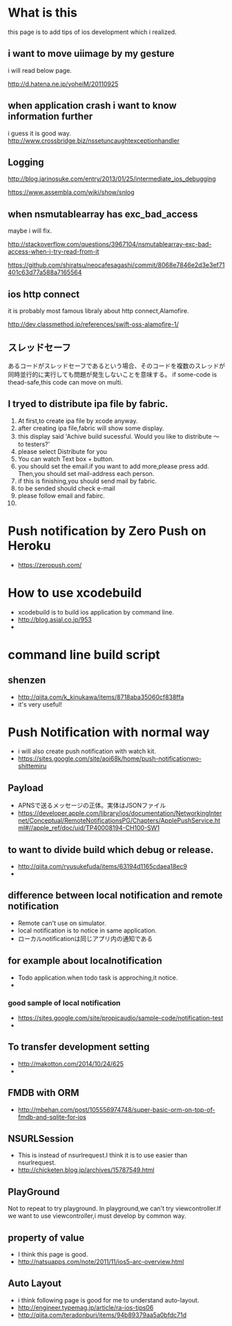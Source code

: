 # What is this
this page is to add tips of ios development which i realized.

## i want to move uiimage by my gesture

i will read below page.

http://d.hatena.ne.jp/yoheiM/20110925
##
## when application crash i want to know information further
i guess it is good way.
http://www.crossbridge.biz/nssetuncaughtexceptionhandler

## Logging
http://blog.jarinosuke.com/entry/2013/01/25/intermediate_ios_debugging

https://www.assembla.com/wiki/show/snlog

## when nsmutablearray has exc_bad_access
maybe i will fix.

http://stackoverflow.com/questions/3967104/nsmutablearray-exc-bad-access-when-i-try-read-from-it

https://github.com/shiratsu/neocafesagashi/commit/8068e7846e2d3e3ef71401c63d77a588a7165564

## ios http connect
it is probably most famous libraly about http connect,Alamofire.

http://dev.classmethod.jp/references/swift-oss-alamofire-1/

## スレッドセーフ
あるコードがスレッドセーフであるという場合、そのコードを複数のスレッドが同時並行的に実行しても問題が発生しないことを意味する。
if some-code is thead-safe,this code can move on multi.


## I tryed to distribute ipa file by fabric.
1. At first,to create ipa file by xcode anyway.
2. after creating ipa file,fabric will show some display.
3. this display said
'Achive build sucessful. Would you like to distribute 〜 to testers?'
4. please select Distribute for you
5. You can watch Text box + button.
6. you should set the email.if you want to add more,please press add.
Then,you should set mail-address each person.
7. if this is finishing,you should send mail by fabric.
8. to be sended should check e-mail
9. please follow email and fabirc.
10. 

# Push notification by Zero Push on Heroku
* https://zeropush.com/

# How to use xcodebuild
* xcodebuild is to build ios application by command line.
* http://blog.asial.co.jp/953 
* 
# command line build script
## shenzen
* http://qiita.com/k_kinukawa/items/8718aba35060cf838ffa
* it's very useful!

# Push Notification with normal way
* i will also create push notification with watch kit.
* https://sites.google.com/site/aoi68k/home/push-notificationwo-shittemiru

## Payload
* APNSで送るメッセージの正体。実体はJSONファイル
* https://developer.apple.com/library/ios/documentation/NetworkingInternet/Conceptual/RemoteNotificationsPG/Chapters/ApplePushService.html#//apple_ref/doc/uid/TP40008194-CH100-SW1

## to want to divide build which debug or release.
* http://qiita.com/ryusukefuda/items/63194d1165cdaea18ec9
* 

## difference between local notification and remote notification
* Remote can't use on simulator.
* local notification is to notice in same application.
* ローカルnotificationは同じアプリ内の通知である

## for example about localnotification
* Todo application.when todo task is approching,it notice.
* 

### good sample of local notification
* https://sites.google.com/site/propicaudio/sample-code/notification-test
* 

## To transfer development setting 
* http://makotton.com/2014/10/24/625
* 

## FMDB with ORM
* http://mbehan.com/post/105556974748/super-basic-orm-on-top-of-fmdb-and-sqlite-for-ios

## NSURLSession
* This is instead of nsurlrequest.I think it is to use easier than nsurlrequest.
* http://chicketen.blog.jp/archives/15787549.html

## PlayGround

Not to repeat to try playground.
In playground,we can't try viewcontroller.If we want to use viewcontroller,i must develop by common way.

## property of value
* I think this page is good.
* http://natsuapps.com/note/2011/11/ios5-arc-overview.html

## Auto Layout
* i think following page is good for me to understand auto-layout.
* http://engineer.typemag.jp/article/ra-ios-tips06
* http://qiita.com/teradonburi/items/94b89379aa5a0bfdc71d
